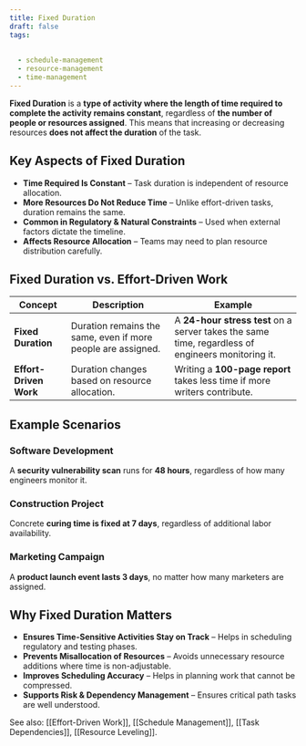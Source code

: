 ```yaml
---
title: Fixed Duration
draft: false
tags:
  
  
  - schedule-management
  - resource-management
  - time-management
---
```


**Fixed Duration** is a **type of activity where the length of time required to complete the activity remains constant**, regardless of **the number of people or resources assigned**. This means that increasing or decreasing resources **does not affect the duration** of the task.

## **Key Aspects of Fixed Duration**
- **Time Required Is Constant** – Task duration is independent of resource allocation.
- **More Resources Do Not Reduce Time** – Unlike effort-driven tasks, duration remains the same.
- **Common in Regulatory & Natural Constraints** – Used when external factors dictate the timeline.
- **Affects Resource Allocation** – Teams may need to plan resource distribution carefully.

## **Fixed Duration vs. Effort-Driven Work**
| **Concept**  | **Description** | **Example** |
|-------------|------------------------------------------------|----------------------------|
| **Fixed Duration** | Duration remains the same, even if more people are assigned. | A **24-hour stress test** on a server takes the same time, regardless of engineers monitoring it. |
| **Effort-Driven Work** | Duration changes based on resource allocation. | Writing a **100-page report** takes less time if more writers contribute. |

## **Example Scenarios**

### **Software Development**
A **security vulnerability scan** runs for **48 hours**, regardless of how many engineers monitor it.

### **Construction Project**
Concrete **curing time is fixed at 7 days**, regardless of additional labor availability.

### **Marketing Campaign**
A **product launch event lasts 3 days**, no matter how many marketers are assigned.

## **Why Fixed Duration Matters**
- **Ensures Time-Sensitive Activities Stay on Track** – Helps in scheduling regulatory and testing phases.
- **Prevents Misallocation of Resources** – Avoids unnecessary resource additions where time is non-adjustable.
- **Improves Scheduling Accuracy** – Helps in planning work that cannot be compressed.
- **Supports Risk & Dependency Management** – Ensures critical path tasks are well understood.

See also: [[Effort-Driven Work]], [[Schedule Management]], [[Task Dependencies]], [[Resource Leveling]].
